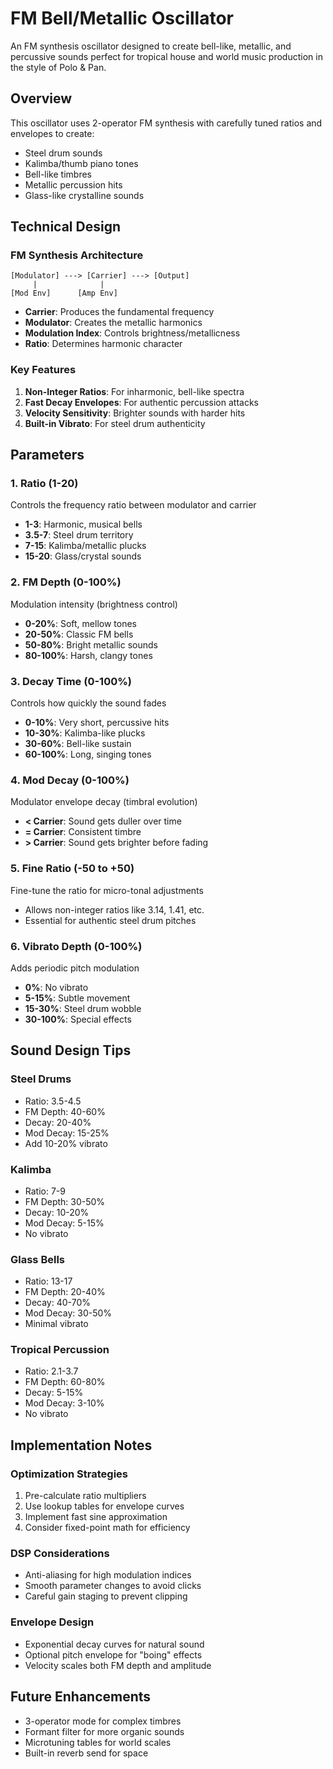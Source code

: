 # FM Bell/Metallic Oscillator

An FM synthesis oscillator designed to create bell-like, metallic, and percussive sounds perfect for tropical house and world music production in the style of Polo & Pan.

## Overview

This oscillator uses 2-operator FM synthesis with carefully tuned ratios and envelopes to create:
- Steel drum sounds
- Kalimba/thumb piano tones
- Bell-like timbres
- Metallic percussion hits
- Glass-like crystalline sounds

## Technical Design

### FM Synthesis Architecture

```
[Modulator] ---> [Carrier] ---> [Output]
     |              |
[Mod Env]      [Amp Env]
```

- **Carrier**: Produces the fundamental frequency
- **Modulator**: Creates the metallic harmonics
- **Modulation Index**: Controls brightness/metallicness
- **Ratio**: Determines harmonic character

### Key Features

1. **Non-Integer Ratios**: For inharmonic, bell-like spectra
2. **Fast Decay Envelopes**: For authentic percussion attacks
3. **Velocity Sensitivity**: Brighter sounds with harder hits
4. **Built-in Vibrato**: For steel drum authenticity

## Parameters

### 1. Ratio (1-20)
Controls the frequency ratio between modulator and carrier
- **1-3**: Harmonic, musical bells
- **3.5-7**: Steel drum territory
- **7-15**: Kalimba/metallic plucks
- **15-20**: Glass/crystal sounds

### 2. FM Depth (0-100%)
Modulation intensity (brightness control)
- **0-20%**: Soft, mellow tones
- **20-50%**: Classic FM bells
- **50-80%**: Bright metallic sounds
- **80-100%**: Harsh, clangy tones

### 3. Decay Time (0-100%)
Controls how quickly the sound fades
- **0-10%**: Very short, percussive hits
- **10-30%**: Kalimba-like plucks
- **30-60%**: Bell-like sustain
- **60-100%**: Long, singing tones

### 4. Mod Decay (0-100%)
Modulator envelope decay (timbral evolution)
- **< Carrier**: Sound gets duller over time
- **= Carrier**: Consistent timbre
- **> Carrier**: Sound gets brighter before fading

### 5. Fine Ratio (-50 to +50)
Fine-tune the ratio for micro-tonal adjustments
- Allows non-integer ratios like 3.14, 1.41, etc.
- Essential for authentic steel drum pitches

### 6. Vibrato Depth (0-100%)
Adds periodic pitch modulation
- **0%**: No vibrato
- **5-15%**: Subtle movement
- **15-30%**: Steel drum wobble
- **30-100%**: Special effects

## Sound Design Tips

### Steel Drums
- Ratio: 3.5-4.5
- FM Depth: 40-60%
- Decay: 20-40%
- Mod Decay: 15-25%
- Add 10-20% vibrato

### Kalimba
- Ratio: 7-9
- FM Depth: 30-50%
- Decay: 10-20%
- Mod Decay: 5-15%
- No vibrato

### Glass Bells
- Ratio: 13-17
- FM Depth: 20-40%
- Decay: 40-70%
- Mod Decay: 30-50%
- Minimal vibrato

### Tropical Percussion
- Ratio: 2.1-3.7
- FM Depth: 60-80%
- Decay: 5-15%
- Mod Decay: 3-10%
- No vibrato

## Implementation Notes

### Optimization Strategies
1. Pre-calculate ratio multipliers
2. Use lookup tables for envelope curves
3. Implement fast sine approximation
4. Consider fixed-point math for efficiency

### DSP Considerations
- Anti-aliasing for high modulation indices
- Smooth parameter changes to avoid clicks
- Careful gain staging to prevent clipping

### Envelope Design
- Exponential decay curves for natural sound
- Optional pitch envelope for "boing" effects
- Velocity scales both FM depth and amplitude

## Future Enhancements
- 3-operator mode for complex timbres
- Formant filter for more organic sounds
- Microtuning tables for world scales
- Built-in reverb send for space
